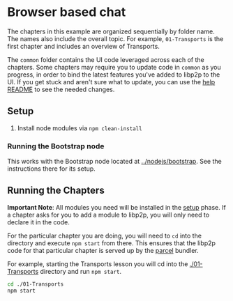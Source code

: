 # Browser based chat

The chapters in this example are organized sequentially by folder name. The names also include the overall topic. For example, `01-Transports` is the first chapter and includes an overview of Transports.

The `common` folder contains the UI code leveraged across each of the chapters. Some chapters may require you to update code in `common` as you progress, in order to bind the latest features you've added to libp2p to the UI. If you get stuck and aren't sure what to update, you can use the [help README][help] to see the needed changes.

## Setup

1. Install node modules via `npm clean-install`

### Running the Bootstrap node
This works with the Bootstrap node located at [../nodejs/bootstrap](../nodejs/bootstrap). See the instructions there for its setup.

## Running the Chapters

**Important Note**: All modules you need will be installed in the [setup][setup] phase. If a chapter asks for you to add a module to libp2p, you will only need to declare it in the code.

For the particular chapter you are doing, you will need to `cd` into the directory and execute `npm start` from there. This ensures that the libp2p code for that particular chapter is served up by the [parcel][parcel] bundler.

For example, starting the Transports lesson you will cd into the [./01-Transports](./01-Transports) directory and run `npm start`.

```sh
cd ./01-Transports
npm start
```

[parcel]: https://parceljs.org
[setup]: #setup
[help]: ./help/README.md
